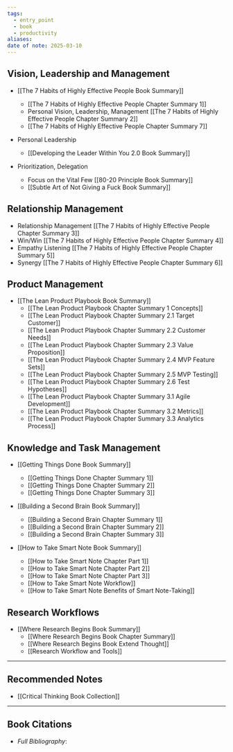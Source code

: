 ```yaml
---
tags:
  - entry_point
  - book
  - productivity
aliases: 
date of note: 2025-03-10
---
```


## Vision, Leadership and Management

- [[The 7 Habits of Highly Effective People Book Summary]]
	- [[The 7 Habits of Highly Effective People Chapter Summary 1]]
	- Personal Vision, Leadership, Management [[The 7 Habits of Highly Effective People Chapter Summary 2]]
	- [[The 7 Habits of Highly Effective People Chapter Summary 7]]

- Personal Leadership
	- [[Developing the Leader Within You 2.0 Book Summary]]

- Prioritization, Delegation 
	- Focus on the Vital Few [[80-20 Principle Book Summary]] 
	- [[Subtle Art of Not Giving a Fuck Book Summary]]

## Relationship Management

- Relationship Management [[The 7 Habits of Highly Effective People Chapter Summary 3]]
- Win/Win [[The 7 Habits of Highly Effective People Chapter Summary 4]]
- Empathy Listening [[The 7 Habits of Highly Effective People Chapter Summary 5]]
- Synergy [[The 7 Habits of Highly Effective People Chapter Summary 6]]


## Product Management

- [[The Lean Product Playbook Book Summary]]
	- [[The Lean Product Playbook Chapter Summary 1 Concepts]]
	- [[The Lean Product Playbook Chapter Summary 2.1 Target Customer]]
	- [[The Lean Product Playbook Chapter Summary 2.2 Customer Needs]]
	- [[The Lean Product Playbook Chapter Summary 2.3 Value Proposition]]
	- [[The Lean Product Playbook Chapter Summary 2.4 MVP Feature Sets]]
	- [[The Lean Product Playbook Chapter Summary 2.5 MVP Testing]]
	- [[The Lean Product Playbook Chapter Summary 2.6 Test Hypotheses]]
	- [[The Lean Product Playbook Chapter Summary 3.1 Agile Development]]
	- [[The Lean Product Playbook Chapter Summary 3.2 Metrics]]
	- [[The Lean Product Playbook Chapter Summary 3.3 Analytics Process]]


## Knowledge and Task Management

- [[Getting Things Done Book Summary]]
	- [[Getting Things Done Chapter Summary 1]]
	- [[Getting Things Done Chapter Summary 2]]
	- [[Getting Things Done Chapter Summary 3]]


- [[Building a Second Brain Book Summary]]
	- [[Building a Second Brain Chapter Summary 1]]
	- [[Building a Second Brain Chapter Summary 2]]
	- [[Building a Second Brain Chapter Summary 3]]


- [[How to Take Smart Note Book Summary]]
	- [[How to Take Smart Note Chapter Part 1]]
	- [[How to Take Smart Note Chapter Part 2]]
	- [[How to Take Smart Note Chapter Part 3]]
	- [[How to Take Smart Note Workflow]]
	- [[How to Take Smart Note Benefits of Smart Note-Taking]]

## Research Workflows

- [[Where Research Begins Book Summary]]
	- [[Where Research Begins Book Chapter Summary]]
	- [[Where Research Begins Book Extend Thought]]
	- [[Research Workflow and Tools]]




-----------
##  Recommended Notes

- [[Critical Thinking Book Collection]]



----------
## Book Citations

- *Full Bibliography*:


